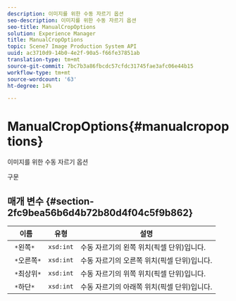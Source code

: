 ```yaml
---
description: 이미지를 위한 수동 자르기 옵션
seo-description: 이미지를 위한 수동 자르기 옵션
seo-title: ManualCropOptions
solution: Experience Manager
title: ManualCropOptions
topic: Scene7 Image Production System API
uuid: ac3710d9-14b0-4e2f-90a5-f66fe37851ab
translation-type: tm+mt
source-git-commit: 7bc7b3a86fbcdc57cfdc31745fae3afc06e44b15
workflow-type: tm+mt
source-wordcount: '63'
ht-degree: 14%

---
```



# ManualCropOptions{#manualcropoptions}

이미지를 위한 수동 자르기 옵션

구문

## 매개 변수 {#section-2fc9bea56b6d4b72b80d4f04c5f9b862}

| 이름 | 유형 | 설명 |
|---|---|---|
| ` *`왼쪽`*` | `xsd:int` | 수동 자르기의 왼쪽 위치(픽셀 단위)입니다. |
| ` *`오른쪽`*` | `xsd:int` | 수동 자르기의 오른쪽 위치(픽셀 단위)입니다. |
| ` *`최상위`*` | `xsd:int` | 수동 자르기의 위쪽 위치(픽셀 단위)입니다. |
| ` *`하단`*` | `xsd:int` | 수동 자르기의 아래쪽 위치(픽셀 단위)입니다. |

